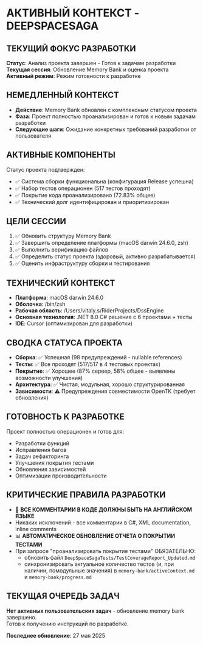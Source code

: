 # АКТИВНЫЙ КОНТЕКСТ - DEEPSPACESAGA

## ТЕКУЩИЙ ФОКУС РАЗРАБОТКИ
**Статус**: Анализ проекта завершен - Готов к задачам разработки  
**Текущая сессия**: Обновление Memory Bank и оценка проекта  
**Активный режим**: Режим готовности к разработке  

## НЕМЕДЛЕННЫЙ КОНТЕКСТ
- **Действие**: Memory Bank обновлен с комплексным статусом проекта
- **Фаза**: Проект полностью проанализирован и готов к новым задачам разработки
- **Следующие шаги**: Ожидание конкретных требований разработки от пользователя

## АКТИВНЫЕ КОМПОНЕНТЫ
Статус проекта подтвержден:
- ✅ Система сборки функциональна (конфигурация Release успешна)
- ✅ Набор тестов операционен (517 тестов проходят)
- ✅ Покрытие кода проанализировано (72.83% общее)
- ✅ Технический долг идентифицирован и приоритизирован

## ЦЕЛИ СЕССИИ
1. ✅ Обновить структуру Memory Bank
2. ✅ Завершить определение платформы (macOS darwin 24.6.0, zsh)
3. ✅ Выполнить верификацию файлов  
4. ✅ Определить статус проекта (здоровый, активно разрабатывается)
5. ✅ Оценить инфраструктуру сборки и тестирования

## ТЕХНИЧЕСКИЙ КОНТЕКСТ
- **Платформа**: macOS darwin 24.6.0
- **Оболочка**: /bin/zsh
- **Рабочая область**: /Users/vitaly.s/RiderProjects/DssEngine
- **Основная технология**: .NET 8.0 C# решение с 6 проектами + тесты
- **IDE**: Cursor (оптимизирован для разработки)

## СВОДКА СТАТУСА ПРОЕКТА
- **Сборка**: ✅ Успешная (98 предупреждений - nullable references)
- **Тесты**: ✅ Все проходят (517/517 в 4 тестовых проектах)
- **Покрытие**: ✅ Хорошее (87% сервер, 58% общее - выявлены возможности улучшения)
- **Архитектура**: ✅ Чистая, модульная, хорошо структурированная
- **Зависимости**: ⚠️ Предупреждения совместимости OpenTK (требует обновления)

## ГОТОВНОСТЬ К РАЗРАБОТКЕ
Проект полностью операционен и готов для:
- Разработки функций
- Исправления багов  
- Задач рефакторинга
- Улучшения покрытия тестами
- Обновления зависимостей
- Оптимизации производительности

## КРИТИЧЕСКИЕ ПРАВИЛА РАЗРАБОТКИ
- 🔴 **ВСЕ КОММЕНТАРИИ В КОДЕ ДОЛЖНЫ БЫТЬ НА АНГЛИЙСКОМ ЯЗЫКЕ**
- Никаких исключений - все комментарии в C#, XML documentation, inline comments
 - 📊 **АВТОМАТИЧЕСКОЕ ОБНОВЛЕНИЕ ОТЧЕТА О ПОКРЫТИИ ТЕСТАМИ**
 - При запросе "проанализировать покрытие тестами" ОБЯЗАТЕЛЬНО:
   - обновить файл `DeepSpaceSagaTests/TestCoverageReport_Updated.md`
   - синхронизировать актуальное количество тестов (и, при наличии, помодульные значения) в `memory-bank/activeContext.md` и `memory-bank/progress.md`

## ТЕКУЩАЯ ОЧЕРЕДЬ ЗАДАЧ
**Нет активных пользовательских задач** - обновление memory bank завершено.  
Готов к получению инструкций по разработке.

**Последнее обновление**: 27 мая 2025 